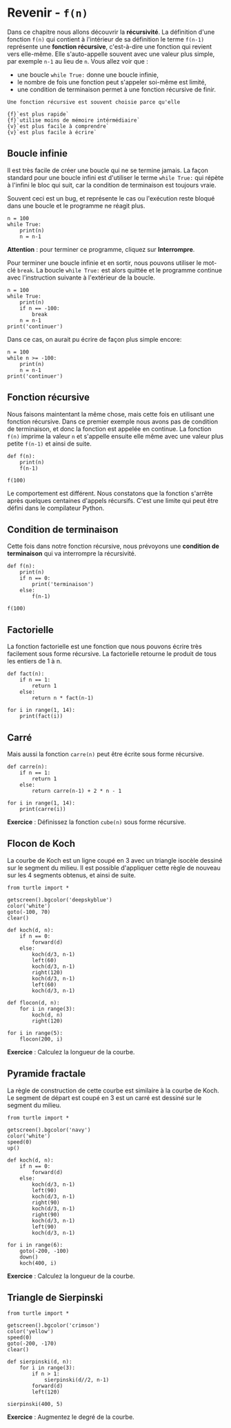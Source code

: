# Revenir - `f(n)`

Dans ce chapitre nous allons découvrir la **récursivité**. La définition d'une fonction `f(n)` qui contient à l'intérieur de sa définition le terme `f(n-1)` représente une **fonction récursive**, c'est-à-dire une fonction qui revient vers elle-même. Elle s'auto-appelle souvent avec une valeur plus simple, par exemple `n-1` au lieu de `n`. Vous allez voir que :

- une boucle `while True:` donne une boucle infinie,
- le nombre de fois une fonction peut s'appeler soi-même est limité,
- une condition de terminaison permet à une fonction récursive de finir.

```{question}
Une fonction récursive est souvent choisie parce qu'elle

{f}`est plus rapide`  
{f}`utilise moins de mémoire intérmédiaire`  
{v}`est plus facile à comprendre`  
{v}`est plus facile à écrire`
```

## Boucle infinie

Il est très facile de créer une boucle qui ne se termine jamais. La façon standard pour une boucle infini est d'utiliser le terme `while True:` qui répète à l'infini le bloc qui suit, car la condition de terminaison est toujours vraie.

Souvent ceci est un bug, et représente le cas ou l'exécution reste bloqué dans une boucle et le programme ne réagit plus.

```{codeplay}
n = 100
while True:
    print(n)
    n = n-1
```

**Attention** : pour terminer ce programme, cliquez sur **Interrompre**.

Pour terminer une boucle infinie et en sortir, nous pouvons utiliser le mot-clé `break`. La boucle `while True:` est alors quittée et le programme continue avec l'instruction suivante à l'extérieur de la boucle.

```{codeplay}
n = 100
while True:
    print(n)
    if n == -100:
        break
    n = n-1
print('continuer')
```

Dans ce cas, on aurait pu écrire de façon plus simple encore:

```{codeplay}
n = 100
while n >= -100:
    print(n)
    n = n-1
print('continuer')
```

## Fonction récursive

Nous faisons maintentant la même chose, mais cette fois en utilisant une fonction récursive. Dans ce premier exemple nous avons pas de condition de terminaison, et donc la fonction est appelée en continue. La fonction `f(n)` imprime la valeur `n` et s'appelle ensuite elle même avec une valeur plus petite `f(n-1)` et ainsi de suite.

```{codeplay}
def f(n):
    print(n)
    f(n-1)

f(100)
```

Le comportement est différent. Nous constatons que la fonction s'arrête après quelques centaines d'appels récursifs. C'est une limite qui peut être défini dans le compilateur Python.

## Condition de terminaison

Cette fois dans notre fonction récursive, nous prévoyons une **condition de terminaison** qui va interrompre la récursivité.

```{codeplay}
def f(n):
    print(n)
    if n == 0:
        print('terminaison')
    else:
        f(n-1)

f(100)
```

## Factorielle

La fonction factorielle est une fonction que nous pouvons écrire très facilement sous forme récursive. La factorielle retourne le produit de tous les entiers de 1 à n.

```{codeplay}
def fact(n):
    if n == 1:
        return 1
    else:
        return n * fact(n-1)

for i in range(1, 14):
    print(fact(i))
```

## Carré

Mais aussi la fonction `carre(n)` peut être écrite sous forme récursive.

```{codeplay}
def carre(n):
    if n == 1:
        return 1
    else:
        return carre(n-1) + 2 * n - 1

for i in range(1, 14):
    print(carre(i))
```

**Exercice** : Définissez la fonction `cube(n)` sous forme récursive.

## Flocon de Koch

La courbe de Koch est un ligne coupé en 3 avec un triangle isocèle dessiné sur le segment du milieu. Il est possible d'appliquer cette règle de nouveau sur les 4 segments obtenus, et ainsi de suite.

```{codeplay}
from turtle import *

getscreen().bgcolor('deepskyblue')
color('white')
goto(-100, 70)
clear()

def koch(d, n):
    if n == 0:
        forward(d)
    else:
        koch(d/3, n-1)
        left(60)
        koch(d/3, n-1)
        right(120)
        koch(d/3, n-1)
        left(60)
        koch(d/3, n-1)
        
def flocon(d, n):
    for i in range(3):
        koch(d, n)
        right(120)
    
for i in range(5):
    flocon(200, i)
```

**Exercice** : Calculez la longueur de la courbe.

## Pyramide fractale

La règle de construction de cette courbe est similaire à la courbe de Koch. Le segment de départ est coupé en 3 est un carré est dessiné sur le segment du milieu.

```{codeplay}
from turtle import *

getscreen().bgcolor('navy')
color('white')
speed(0)
up()

def koch(d, n):
    if n == 0:
        forward(d)
    else:
        koch(d/3, n-1)
        left(90)
        koch(d/3, n-1)
        right(90)
        koch(d/3, n-1)
        right(90)
        koch(d/3, n-1)
        left(90)
        koch(d/3, n-1)
    
for i in range(6):
    goto(-200, -100)
    down()
    koch(400, i)
```

**Exercice** : Calculez la longueur de la courbe.

## Triangle de Sierpinski

```{codeplay}
from turtle import *

getscreen().bgcolor('crimson')
color('yellow')
speed(0)
goto(-200, -170)
clear()

def sierpinski(d, n):
    for i in range(3):
        if n > 1:
            sierpinski(d//2, n-1)
        forward(d)    
        left(120)
        
sierpinski(400, 5)
```

**Exercice** : Augmentez le degré de la courbe.
